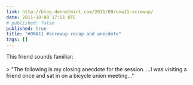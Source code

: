 ```yaml
---
link: http://blog.dennetmint.com/2011/09/ona11-screwup/
date: 2011-10-08 17:51 UTC
# published: false
published: true
title: "#ONA11 #screwup recap and anecdote"
tags: []
---
```


This friend sounds familiar:<br><br>> "The following is my closing anecdote for the session. ...I was visiting a friend once and sat in on a bicycle union meeting..."
